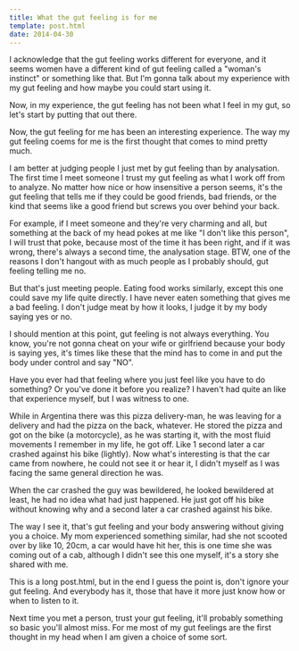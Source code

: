 ```yaml
---
title: What the gut feeling is for me
template: post.html
date: 2014-04-30
---
```


I acknowledge that the gut feeling works different for everyone, and it seems
women have a different kind of gut feeling called a "woman's instinct" or
something like that. But I'm gonna talk about my experience with my gut feeling
and how maybe you could start using it.

Now, in my experience, the gut feeling has not been what I feel in my gut, so
let's start by putting that out there.

Now, the gut feeling for me has been an interesting experience. The way my gut
feeling coems for me is the first thought that comes to mind pretty much.

I am better at judging people I just met by gut feeling than by analysation. The
first time I meet someone I trust my gut feeling as what I work off from to
analyze. No matter how nice or how insensitive a person seems, it's the gut
feeling that tells me if they could be good friends, bad friends, or the kind
that seems like a good friend but screws you over behind your back.

For example, if I meet someone and they're very charming and all, but something
at the back of my head pokes at me like "I don't like this person", I will trust
that poke, because most of the time it has been right, and if it was wrong,
there's always a second time, the analysation stage. BTW, one of the reasons
I don't hangout with as much people as I probably should, gut feeling telling me
no.

But that's just meeting people. Eating food works similarly, except this one
could save my life quite directly. I have never eaten something that gives me
a bad feeling. I don't judge meat by how it looks, I judge it by my body saying
yes or no.

I should mention at this point, gut feeling is not always everything. You know,
you're not gonna cheat on your wife or girlfriend because your body is saying
yes, it's times like these that the mind has to come in and put the body under
control and say "NO".

Have you ever had that feeling where you just feel like you have to do
something? Or you've done it before you realize? I haven't had quite an like
that experience myself, but I was witness to one.

While in Argentina there was this pizza delivery-man, he was leaving for
a delivery and had the pizza on the back, whatever. He stored the pizza and got
on the bike (a motorcycle), as he was starting it, with the most fluid movements
I remember in my life, he got off. Like 1 second later a car crashed against his
bike (lightly). Now what's interesting is that the car came from nowhere, he
could not see it or hear it, I didn't myself as I was facing the same general
direction he was.

When the car crashed the guy was bewildered, he looked bewildered at least, he
had no idea what had just happened. He just got off his bike without knowing why
and a second later a car crashed against his bike.

The way I see it, that's gut feeling and your body answering without giving you
a choice. My mom experienced something similar, had she not scooted over by like
10, 20cm, a car would have hit her, this is one time she was coming out of
a cab, although I didn't see this one myself, it's a story she shared with me.

This is a long post.html, but in the end I guess the point is, don't ignore your gut
feeling. And everybody has it, those that have it more just know how or when to
listen to it.

Next time you met a person, trust your gut feeling, it'll probably something so
basic you'll almost miss. For me most of my gut feelings are the first thought
in my head when I am given a choice of some sort.
